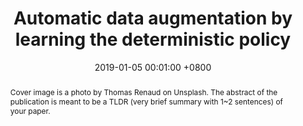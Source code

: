 ---
title:          "Automatic data augmentation by learning the deterministic policy"
date:           2019-01-05 00:01:00 +0800
selected:       false
pub:            "arXiv (Preprint)"
pub_date:       "2020"
abstract: >-
  Cover image is a photo by Thomas Renaud on Unsplash. The abstract of the publication is meant to be a TLDR (very brief summary with 1~2 sentences) of your paper.
cover:          /assets/images/covers/2019_AutoAug.png
authors:
  - Yinghuan Shi
  - Tiexin Qin
  - Yong Liu
  - Jiwen Lu
  - Yang Gao
  - Dinggang Shen
links:
  Paper: https://arxiv.org/pdf/1910.08343v1
  Demo: https://github.com/WonderSeven/DeepAugNet/
---